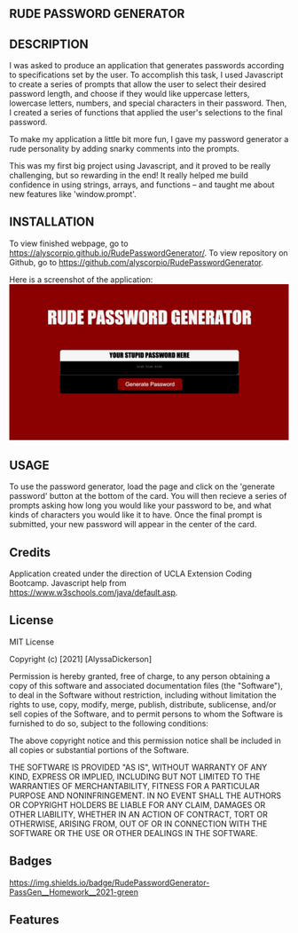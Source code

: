 # <RudePasswordGenerator>

## RUDE PASSWORD GENERATOR

## DESCRIPTION
I was asked to produce an application that generates passwords according to specifications set by the user. To accomplish this task, I used Javascript to create a series of prompts that allow the user to select their desired password length, and choose if they would like uppercase letters, lowercase letters, numbers, and special characters in their password. Then, I created a series of functions that applied the user's selections to the final password. 

To make my application a little bit more fun, I gave my password generator a rude personality by adding snarky comments into the prompts. 

This was my first big project using Javascript, and it proved to be really challenging, but so rewarding in the end! It really helped me build confidence in using strings, arrays, and functions – and taught me about new features like 'window.prompt'.


## INSTALLATION 
To view finished webpage, go to https://alyscorpio.github.io/RudePasswordGenerator/.
To view repository on Github, go to https://github.com/alyscorpio/RudePasswordGenerator.

Here is a screenshot of the application:
![Screenshot](./images/screenshot.png)

## USAGE
To use the password generator, load the page and click on the 'generate password' button at the bottom of the card. You will then recieve a series of prompts asking how long you would like your password to be, and what kinds of characters you would like it to have. Once the final prompt is submitted, your new password will appear in the center of the card.

## Credits
Application created under the direction of UCLA Extension Coding Bootcamp.
Javascript help from https://www.w3schools.com/java/default.asp.

## License
MIT License

Copyright (c) [2021] [AlyssaDickerson]

Permission is hereby granted, free of charge, to any person obtaining a copy of this software and associated documentation files (the "Software"), to deal in the Software without restriction, including without limitation the rights to use, copy, modify, merge, publish, distribute, sublicense, and/or sell copies of the Software, and to permit persons to whom the Software is
furnished to do so, subject to the following conditions:

The above copyright notice and this permission notice shall be included in all copies or substantial portions of the Software.

THE SOFTWARE IS PROVIDED "AS IS", WITHOUT WARRANTY OF ANY KIND, EXPRESS OR IMPLIED, INCLUDING BUT NOT LIMITED TO THE WARRANTIES OF MERCHANTABILITY, FITNESS FOR A PARTICULAR PURPOSE AND NONINFRINGEMENT. IN NO EVENT SHALL THE AUTHORS OR COPYRIGHT HOLDERS BE LIABLE FOR ANY CLAIM, DAMAGES OR OTHER LIABILITY, WHETHER IN AN ACTION OF CONTRACT, TORT OR OTHERWISE, ARISING FROM, OUT OF OR IN CONNECTION WITH THE SOFTWARE OR THE USE OR OTHER DEALINGS IN THE
SOFTWARE.

## Badges
https://img.shields.io/badge/RudePasswordGenerator-PassGen__Homework__2021-green

## Features
<link rel="html" href=".index.html">
<link src="./assets/java/script.js">
<link rel="stylesheet' href='./assets/css/style.css">